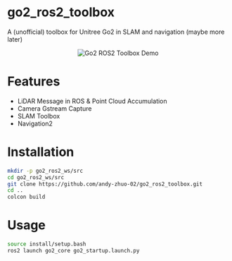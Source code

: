 # go2_ros2_toolbox

A (unofficial) toolbox for Unitree Go2 in SLAM and navigation (maybe more later)

<div align="center">
  <img src="asset/demo.gif" alt="Go2 ROS2 Toolbox Demo">
</div>

# Features

- LiDAR Message in ROS & Point Cloud Accumulation
- Camera Gstream Capture
- SLAM Toolbox
- Navigation2

# Installation

```bash
mkdir -p go2_ros2_ws/src
cd go2_ros2_ws/src
git clone https://github.com/andy-zhuo-02/go2_ros2_toolbox.git
cd ..
colcon build
```

# Usage

```bash
source install/setup.bash
ros2 launch go2_core go2_startup.launch.py
```
